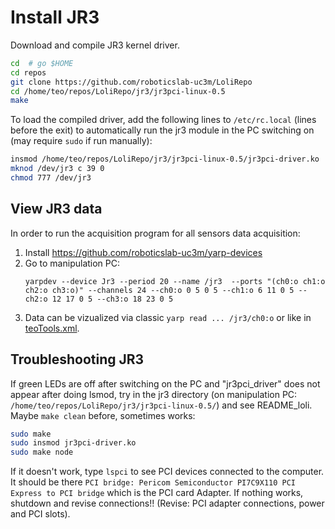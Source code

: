 # Install JR3

Download and compile JR3 kernel driver.
```bash
cd  # go $HOME
cd repos
git clone https://github.com/roboticslab-uc3m/LoliRepo
cd /home/teo/repos/LoliRepo/jr3/jr3pci-linux-0.5
make
```

To load the compiled driver, add the following lines to `/etc/rc.local` (lines before the exit) to automatically run the jr3 module in the PC switching on (may require `sudo` if run manually):

```bash
insmod /home/teo/repos/LoliRepo/jr3/jr3pci-linux-0.5/jr3pci-driver.ko
mknod /dev/jr3 c 39 0
chmod 777 /dev/jr3
```

## View JR3 data

In order to  run the acquisition program for all sensors data acquisition:
1. Install https://github.com/roboticslab-uc3m/yarp-devices
1. Go to manipulation PC:
   ```
   yarpdev --device Jr3 --period 20 --name /jr3  --ports "(ch0:o ch1:o ch2:o ch3:o)" --channels 24 --ch0:o 0 5 0 5 --ch1:o 6 11 0 5 --ch2:o 12 17 0 5 --ch3:o 18 23 0 5
   ```
1. Data can be vizualized via classic `yarp read ... /jr3/ch0:o` or like in [teoTools.xml](https://github.com/roboticslab-uc3m/teo-configuration-files/blob/762ebe5079e05da38602e21e2feccd9901d8513d/share/teoTools/scripts/teoTools.xml#L44-L71).

## Troubleshooting JR3

If green LEDs are off after switching on the PC and "jr3pci_driver" does not appear after doing lsmod, try in the jr3 directory (on manipulation PC: `/home/teo/repos/LoliRepo/jr3/jr3pci-linux-0.5/`) and see README_loli. Maybe `make clean` before, sometimes works:

```bash 
sudo make
sudo insmod jr3pci-driver.ko
sudo make node
```

If it doesn't work, type `lspci` to see PCI devices connected to the computer. It should be there `PCI bridge: Pericom Semiconductor PI7C9X110 PCI Express to PCI bridge` which is the PCI card Adapter.
If nothing works, shutdown and revise connections!! (Revise: PCI adapter connections, power and PCI slots).


